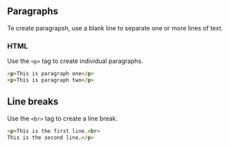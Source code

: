 ## Paragraphs

Te create paragrapsh, use a blank line to separate one or more lines of text.

### HTML

Use the `<p>` tag to create individual paragraphs.

```html
<p>This is paragraph one</p>
<p>This is paragraph two</p>
```
## Line breaks

Use the `<br>` tag to create a line break.

```html
<p>This is the first line.<br>
This is the second line.</p>
```
